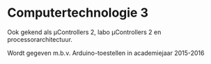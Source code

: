 # Computertechnologie 3

Ook gekend als µControllers 2, labo µControllers 2 en processorarchitectuur.

Wordt gegeven m.b.v. Arduino-toestellen in academiejaar 2015-2016
